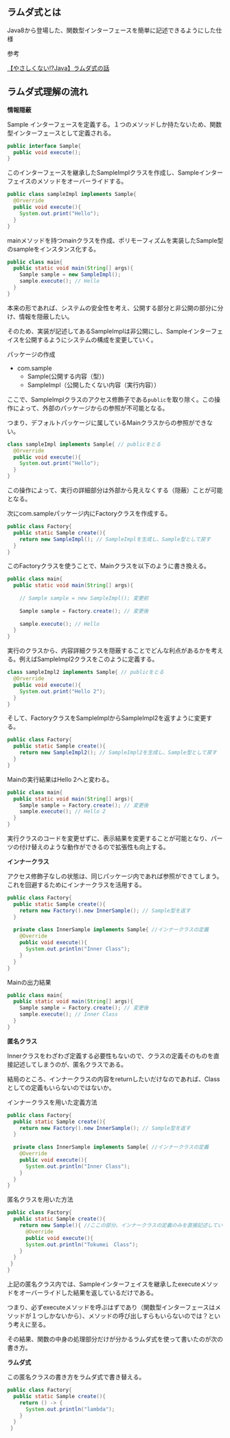 ## ラムダ式とは

Java8から登場した、関数型インターフェースを簡単に記述できるようにした仕様

参考

[【やさしくない!?Java】ラムダ式の話]()


## ラムダ式理解の流れ

**情報隠蔽**

Sample インターフェースを定義する。１つのメソッドしか持たないため、関数型インターフェースとして定義される。

```Java
public interface Sample{
  public void execute();
}
```

このインターフェースを継承したSampleImplクラスを作成し、Sampleインターフェイスのメソッドをオーバーライドする。

```Java
public class sampleImpl implements Sample{
  @Orverride
  public void execute(){
    System.out.print("Hello");
  }
}
```

mainメソッドを持つmainクラスを作成、ポリモーフィズムを実装したSample型のsampleをインスタンス化する。

```Java
public class main{
  public static void main(String[] args){
    Sample sample = new SampleImpl();
    sample.execute(); // Hello
  }
}
```

本来の形であれば、システムの安全性を考え、公開する部分と非公開の部分に分け、情報を隠蔽したい。

そのため、実装が記述してあるSampleImplは非公開にし、Sampleインターフェイスを公開するようにシステムの構成を変更していく。

パッケージの作成

- com.sample
  - Sample(公開する内容（型）)
  - SampleImpl（公開したくない内容（実行内容））

ここで、SampleImplクラスのアクセス修飾子である`public`を取り除く。この操作によって、外部のパッケージからの参照が不可能となる。

つまり、デフォルトパッケージに属しているMainクラスからの参照ができない。

```Java
class sampleImpl implements Sample{ // publicをとる
  @Orverride
  public void execute(){
    System.out.print("Hello");
  }
}
```

この操作によって、実行の詳細部分は外部から見えなくする（隠蔽）ことが可能となる。

次にcom.sampleパッケージ内にFactoryクラスを作成する。

```Java
public class Factory{
  public static Sample create(){
    return new SampleImpl(); // SampleImplを生成し、Sample型として戻す
  }
}
```

このFactoryクラスを使うことで、Mainクラスを以下のように書き換える。

```Java
public class main{
  public static void main(String[] args){
    
    // Sample sample = new SampleImpl(); 変更前
    
    Sample sample = Factory.create(); // 変更後
    
    sample.execute(); // Hello
  }
}
```

実行のクラスから、内容詳細クラスを隠蔽することでどんな利点があるかを考える。例えばSampleImpl2クラスをこのように定義する。

```Java
class sampleImpl2 implements Sample{ // publicをとる
  @Orverride
  public void execute(){
    System.out.print("Hello 2");
  }
}
```

そして、FactoryクラスをSampleImplからSampleImpl2を返すように変更する。

```Java
public class Factory{
  public static Sample create(){
    return new SampleImpl2(); // SampleImpl2を生成し、Sample型として戻す
  }
}
```

Mainの実行結果はHello 2へと変わる。

```Java
public class main{
  public static void main(String[] args){
    Sample sample = Factory.create(); // 変更後
    sample.execute(); // Hello 2
  }
}
```

実行クラスのコードを変更せずに、表示結果を変更することが可能となり、パーツの付け替えのような動作ができるので拡張性も向上する。


**インナークラス**

アクセス修飾子なしの状態は、同じパッケージ内であれば参照ができてしまう。これを回避するためにインナークラスを活用する。

```Java
public class Factory{
  public static Sample create(){
    return new Factory().new InnerSample(); // Sample型を返す
  }
  
  private class InnerSample implements Sample{ //インナークラスの定義
    @Override
    public void execute(){
      System.out.println("Inner Class");
    }
  }
}
```

Mainの出力結果

```Java
public class main{
  public static void main(String[] args){
    Sample sample = Factory.create(); // 変更後
    sample.execute(); // Inner Class
  }
}
```

**匿名クラス**

Innerクラスをわざわざ定義する必要性もないので、クラスの定義そのものを直接記述してしまうのが、匿名クラスである。

結局のところ、インナークラスの内容をreturnしたいだけなのであれば、Classとしての定義もいらないのではないか。

インナークラスを用いた定義方法

```Java
public class Factory{
  public static Sample create(){
    return new Factory().new InnerSample(); // Sample型を返す
  }
  
  private class InnerSample implements Sample{ //インナークラスの定義
    @Override
    public void execute(){
      System.out.println("Inner Class");
    }
  }
}
```

匿名クラスを用いた方法

```Java
public class Factory{
  public static Sample create(){
    return new Sample(){ //ここの部分。インナークラスの定義のみを直接記述している
      @Override
      public void execute(){
      System.out.println("Tokumei　Class");
    }
  }
 }
}
```

上記の匿名クラス内では、Sampleインターフェイスを継承したexecuteメソッドをオーバーライドした結果を返しているだけである。

つまり、必ずexecuteメソッドを呼ぶはずであり（関数型インターフェースはメソッドが１つしかないから）、メソッドの呼び出しすらもいらないのでは？という考えに至る。

その結果、関数の中身の処理部分だけが分かるラムダ式を使って書いたのが次の書き方。

**ラムダ式**

この匿名クラスの書き方をラムダ式で書き替える。

```Java
public class Factory{
  public static Sample create(){
    return () -> {
      System.out.println("lambda");
    }
  }
 }
```
